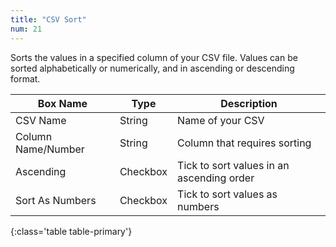 ```yaml
---
title: "CSV Sort"
num: 21
---
```


Sorts the values in a specified column of your CSV file. Values can be sorted alphabetically or numerically, and in ascending or descending format. 

| Box Name | Type | Description | 
|-------|--------|--------
|CSV Name|String|Name of your CSV
|Column Name/Number|String|Column that requires sorting
|Ascending|Checkbox|Tick to sort values in an ascending order
|Sort As Numbers|Checkbox|Tick to sort values as numbers
{:class='table table-primary'}









